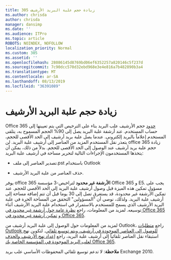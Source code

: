 ```yaml
---
title: 305 زيادة حجم علبة البريد الأرشيف
ms.author: chrisda
author: chrisda
manager: dansimp
ms.date: ''
ms.audience: ITPro
ms.topic: article
ROBOTS: NOINDEX, NOFOLLOW
localization_priority: Normal
ms.custom: 305
ms.assetid: ''
ms.openlocfilehash: 28086145d8769bd06ef6352257a820146c5f237d
ms.sourcegitcommit: 7c90dcc570d32ebd968e3e4e816a7b482890b3a4
ms.translationtype: MT
ms.contentlocale: ar-SA
ms.lasthandoff: 08/13/2019
ms.locfileid: "36391089"
---
```

# <a name="increase-the-archive-mailbox-size"></a>زيادة حجم علبة البريد الأرشيف

Office 365 [حدود](https://docs.microsoft.com/office365/servicedescriptions/exchange-online-service-description/exchange-online-limits#mailbox-storage-limits) حجم الأرشيف علب البريد بناء على الترخيص التي يتم تعيينها إلى حساب المستخدم. عند أرشفة علبة البريد يصل إلى 90% الحجم المسموح به، يتلقى المستخدم إعلاماً بالبريد إلكتروني. عندما يصل علبة بريد أرشيف إلى الحد الأقصى للحجم، يتعذر نقل المستخدم المزيد من العناصر إلى أرشيف علبة البريد. لن office 365 زيادة حجم علبة بريد أرشيف عند الوصول إلى الحد الأقصى للحجم. بدلاً من ذلك، يمكن أن يتخذها المستخدمون الإجراءات التالية لتحرير مساحة في أرشيف علبة البريد:

- تصدير العناصر إلى ملف.pst باستخدام Outlook

- حذف العناصر من علبة البريد الأرشيف.

يوفر office 365 **الأرشفة غير محدود** لتراخيص-3 مؤسسة Office 365 و E5. يجب على مسؤول تمكين هذه الميزة قبل وصول أرشيف علبة البريد إلى الحد الأقصى للحجم. عند تمكين الأرشفة غير محدودة، قد يستغرق تصل إلى 30 يوما قبل أن تتم إضافة مساحة إلى أرشيف علبة البريد. ولذلك، نوصي أن "المسؤولين" التحقق من المساحة الحرة في علبة البريد الأرشيف الذي يسمح للمستخدم بالاستمرار في استخدام علبة البريد الأرشيف أثناء توسيعه. لمزيد من المعلومات، راجع [نظرة عامة حول أرشفة غير محدود في Office 365](https://docs.microsoft.com/office365/securitycompliance/unlimited-archiving) و [تمكين أرشفة غير محدود في Office 365](https://docs.microsoft.com/office365/securitycompliance/enable-unlimited-archiving).

لمزيد من المعلومات حول الوصول إلى علبة البريد أرشيف من Outlook، راجع [متطلبات Outlook للوصول إلى العناصر الموجودة في أرشيف، ويتم توسيع تلقائي](https://docs.microsoft.com/office365/securitycompliance/unlimited-archiving#outlook-requirements-for-accessing-items-in-an-auto-expanded-archive). لتكوين نهج استبقاء نقل العناصر تلقائياً إلى أرشيف علبة البريد، راجع [إعداد نهج الأرشيف والحذف لعلب البريد الموجودة في المؤسسة الخاصة بك Office 365](https://docs.microsoft.com/office365/securitycompliance/set-up-an-archive-and-deletion-policy-for-mailboxes).

**ملاحظة**: لا تدعم توسيع تلقائي المحفوظات الأساسي علب بريد Exchange 2010.
